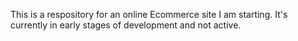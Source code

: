 This is a respository for an online Ecommerce site I am starting.
  It's currently in early stages of development and not active. 
